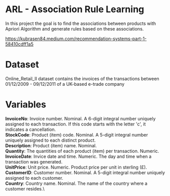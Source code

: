 # ARL - Association Rule Learning

In this project the goal is to find the associations between products with Apriori Algorithm and generate rules based on these associations.

https://kubrasen84.medium.com/recommendation-systems-part-1-58410cdff1a5


# Dataset
Online_Retail_II dataset contains the invoices of the transactions between 01/12/2009 - 09/12/2011 of a UK-based e-trade company

# Variables

**InvoiceNo**: Invoice number. Nominal. A 6-digit integral number uniquely assigned to each transaction. If this code starts with the letter 'c', it indicates a cancellation.\
**StockCode**: Product (item) code. Nominal. A 5-digit integral number uniquely assigned to each distinct product.\
**Description**: Product (item) name. Nominal.\
**Quantity**: The quantities of each product (item) per transaction. Numeric.\
**InvoiceDate**: Invice date and time. Numeric. The day and time when a transaction was generated.\
**UnitPrice**: Unit price. Numeric. Product price per unit in sterling (£).\
**CustomerID**: Customer number. Nominal. A 5-digit integral number uniquely assigned to each customer.\
**Country**: Country name. Nominal. The name of the country where a customer resides.\
